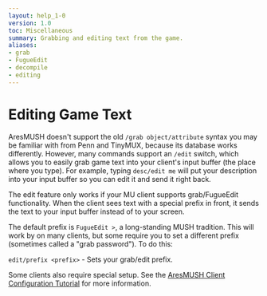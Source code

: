 ```yaml
---
layout: help_1-0
version: 1.0
toc: Miscellaneous
summary: Grabbing and editing text from the game.
aliases:
- grab
- FugueEdit
- decompile
- editing
---
```

# Editing Game Text

AresMUSH doesn't support the old `/grab object/attribute` syntax you may be familiar with from Penn and TinyMUX, because its database works differently.  However, many commands support an `/edit` switch, which allows you to easily grab game text into your client's input buffer (the place where you type).  For example, typing `desc/edit me` will put your description into your input buffer so you can edit it and send it right back.

The edit feature only works if your MU client supports grab/FugueEdit functionality.  When the client sees text with a special prefix in front, it sends the text to your input buffer instead of to your screen.  

The default prefix is `FugueEdit >`, a long-standing MUSH tradition.  This will work by on many clients, but some require you to set a different prefix (sometimes called a "grab password").  To do this:

`edit/prefix <prefix>` - Sets your grab/edit prefix.

Some clients also require special setup.  See the [AresMUSH Client Configuration Tutorial](http://aresmush.com/clients) for more information.
